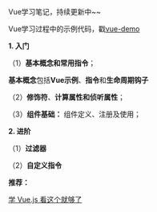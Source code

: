 Vue学习笔记，持续更新中~~

Vue学习过程中的示例代码，戳[vue-demo](https://github.com/snowLeopard93/vue-demo)

**1. 入门**

（1）**基本概念和常用指令**；

**基本概念**包括**Vue示例**、**指令**和**生命周期钩子**

（2）**修饰符**、**计算属性和侦听属性**；

（3）**组件基础：** 组件定义、注册及使用；

**2. 进阶**

（1）**过滤器**

（2）**自定义指令**

**推荐：**

[学 Vue.js 看这个就够了](https://www.bilibili.com/video/BV11s411A7h6?p=1)
